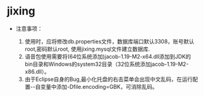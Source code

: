 # jixing

- 注意事项：

  1.	使用时，应将修改db.properties文件，数据库端口默认3308，账号默认root,密码默认root, 使用jixing.mysql文件建立数据库.
  2.	语音包使用需要将(64位系统添加)jacob-1.19-M2-x64.dll添加到JDK的bin目录和Windows的system32目录（32位系统添加jacob-1.19-M2-x86.dll）。
  3.	由于Eclipse自身的Bug,最小化托盘的右击菜单会出现中文乱码，在运行配置--自变量中添加-Dfile.encoding=GBK，可消除乱码。
